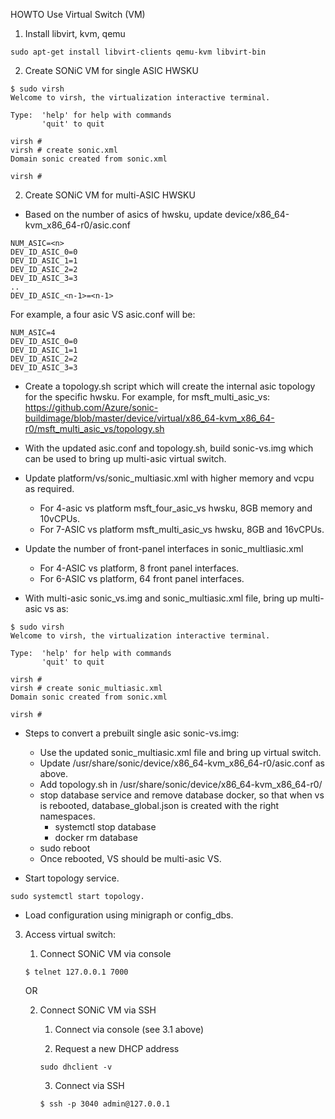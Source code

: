 HOWTO Use Virtual Switch (VM)

1. Install libvirt, kvm, qemu

```
sudo apt-get install libvirt-clients qemu-kvm libvirt-bin
```

2. Create SONiC VM for single ASIC HWSKU

```
$ sudo virsh
Welcome to virsh, the virtualization interactive terminal.

Type:  'help' for help with commands
       'quit' to quit

virsh #
virsh # create sonic.xml
Domain sonic created from sonic.xml

virsh #
```

2. Create SONiC VM for multi-ASIC HWSKU

- Based on the number of asics of hwsku, update device/x86_64-kvm_x86_64-r0/asic.conf
```
NUM_ASIC=<n>
DEV_ID_ASIC_0=0
DEV_ID_ASIC_1=1
DEV_ID_ASIC_2=2
DEV_ID_ASIC_3=3
..
DEV_ID_ASIC_<n-1>=<n-1>
```
For example, a four asic VS asic.conf will be:
```
NUM_ASIC=4
DEV_ID_ASIC_0=0
DEV_ID_ASIC_1=1
DEV_ID_ASIC_2=2
DEV_ID_ASIC_3=3
```
- Create a topology.sh script which will create the internal asic topology for
the specific hwsku.
For example, for msft_multi_asic_vs:
https://github.com/Azure/sonic-buildimage/blob/master/device/virtual/x86_64-kvm_x86_64-r0/msft_multi_asic_vs/topology.sh

- With the updated asic.conf and topology.sh, build sonic-vs.img which can be used to
bring up multi-asic virtual switch.

- Update platform/vs/sonic_multiasic.xml with higher memory and vcpu as required.
  - For 4-asic vs platform msft_four_asic_vs hwsku, 8GB memory and 10vCPUs.
  - For 7-ASIC vs platform msft_multi_asic_vs hwsku, 8GB and 16vCPUs.
- Update the number of front-panel interfaces in sonic_multliasic.xml
    - For 4-ASIC vs platform, 8 front panel interfaces.
    - For 6-ASIC vs platform, 64 front panel interfaces.

- With multi-asic sonic_vs.img and sonic_multiasic.xml file, bring up multi-asic
vs as:

```
$ sudo virsh
Welcome to virsh, the virtualization interactive terminal.

Type:  'help' for help with commands
       'quit' to quit

virsh #
virsh # create sonic_multiasic.xml
Domain sonic created from sonic.xml

virsh #
```

- Steps to convert a prebuilt single asic sonic-vs.img:
  - Use the updated sonic_multiasic.xml file and bring up virtual switch.
  - Update /usr/share/sonic/device/x86_64-kvm_x86_64-r0/asic.conf as above.
  - Add topology.sh in /usr/share/sonic/device/x86_64-kvm_x86_64-r0/<HWSKU>
  - stop database service and remove database docker, so that when vs is
rebooted, database_global.json is created with the right namespaces.
    - systemctl stop database
    - docker rm database
  - sudo reboot
  - Once rebooted, VS should be multi-asic VS.

- Start topology service.
```
sudo systemctl start topology.
```

- Load configuration using minigraph or config_dbs.

3. Access virtual switch:

    1. Connect SONiC VM via console
    ```
    $ telnet 127.0.0.1 7000
    ```

    OR

    2. Connect SONiC VM via SSH

        1. Connect via console (see 3.1 above)

        2. Request a new DHCP address
        ```
        sudo dhclient -v
        ```

        3. Connect via SSH
        ```
        $ ssh -p 3040 admin@127.0.0.1
        ```
